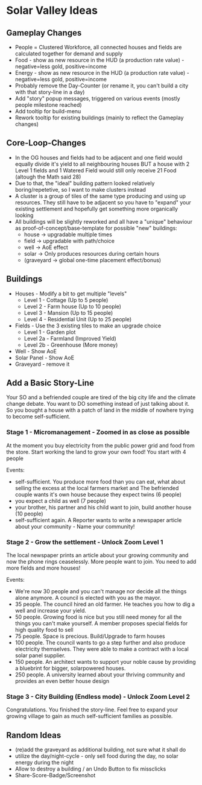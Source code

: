 # Solar Valley Ideas

## Gameplay Changes

* People = Clustered Workforce, all connected houses and fields are calculated together for demand and supply
* Food - show as new resource in the HUD (a production rate value) - negative=less gold, positive=income
* Energy - show as new resource in the HUD (a production rate value) - negative=less gold, positive=income
* Probably remove the Day-Counter (or rename it, you can't build a city with that story-line in a day)
* Add "story" popup messages, triggered on various events (mostly people milestone reached)
* Add tooltip for build-menu
* Rework tooltip for existing buildings (mainly to reflect the Gameplay changes)

## Core-Loop-Changes

* In the OG houses and fields had to be adjacent and one field would equally divide it's yield to all neighbouring houses 
  BUT a house with 2 Level 1 fields and 1 Watered Field would still only receive 21 Food (altough the Math said 28)
* Due to that, the "ideal" building pattern looked relatively boring/repetetive, so I want to make clusters instead
* A cluster is a group of tiles of the same type producing and using up resources. They still have to be adjacent so you have to "expand"
  your existing settlement and hopefully get something more organically looking
* All buildings will be slightly reworked and all have a "unique" behaviour as proof-of-concept/base-template for possible "new" buildings:
   * house -> upgradable multiple times
   * field -> upgradable with path/choice
   * well  -> AoE effect
   * solar -> Only produces resources during certain hours
   * (graveyard -> global one-time placement effect/bonus)

## Buildings

* Houses - Modify a bit to get multiple "levels"
   * Level 1 - Cottage (Up to 5 people)
   * Level 2 - Farm house (Up to 10 people)
   * Level 3 - Mansion (Up to 15 people)
   * Level 4 - Residential Unit (Up to 25 people)
* Fields - Use the 3 existing tiles to make an upgrade choice
   * Level 1 - Garden plot
   * Level 2a - Farmland (Improved Yield)
   * Level 2b - Greenhouse (More money)
* Well - Show AoE
* Solar Panel - Show AoE
* Graveyard - remove it

## Add a Basic Story-Line

Your SO and a befriended couple are tired of the big city life and the climate change debate. You want to DO something instead of just talking about it. So you bought a house with a patch of land in the middle of nowhere trying to become self-sufficient.

### Stage 1 - Micromanagement - Zoomed in as close as possible

At the moment you buy electricity from the public power grid and food from the store. Start working the land to grow your own food! You start with 4 people

Events:
* self-sufficient. You produce more food than you can eat, what about selling the excess at the local farmers market and The befriended couple wants it's own house because they expect twins (6 people)
* you expect a child as well (7 people)
* your brother, his partner and his child want to join, build another house (10 people)
* self-sufficient again. A Reporter wants to write a newspaper article about your community -  Name your community!

### Stage 2 - Grow the settlement - Unlock Zoom Level 1

The local newspaper prints an article about your growing community and now the phone rings ceaselessly. More people want to join. You need to add more fields and more houses!

Events:
* We're now 30 people and you can't manage nor decide all the things alone anymore. A council is elected with you as the mayor.
* 35 people. The council hired an old farmer. He teaches you how to dig a well and increase your yield.
* 50 people. Growing food is nice but you still need money for all the things you can't make yourself. A member proposes special fields for high quality food to sell
* 75 people. Space is precious. Build/Upgrade to farm houses
* 100 people. The council wants to go a step further and also produce electricity themselves. They were able to make a contract with a local solar panel supplier.
* 150 people. An architect wants to support your noble cause by providing a bluebrint for bigger, solarpowered houses.
* 250 people. A university learned about your thriving community and provides an even better house design

### Stage 3 - City Building (Endless mode) - Unlock Zoom Level 2

Congratulations. You finished the story-line. Feel free to expand your growing village to gain as much self-sufficient families as possible.

## Random Ideas

* (re)add the graveyard as additional building, not sure what it shall do
* utilize the day/night-cycle - only sell food during the day, no solar energy during the night
* Allow to destroy a building  / an Undo Button to fix missclicks
* Share-Score-Badge/Screenshot
